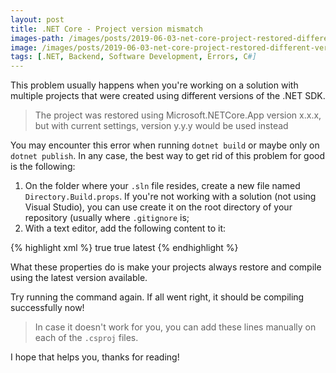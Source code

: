 ```yaml
---
layout: post
title: .NET Core - Project version mismatch
images-path: /images/posts/2019-06-03-net-core-project-restored-different-version
image: /images/posts/2019-06-03-net-core-project-restored-different-version/cover.jpg
tags: [.NET, Backend, Software Development, Errors, C#]
---
```


This problem usually happens when you're working on a solution with multiple projects that were created using different versions of the .NET SDK.

> The project was restored using Microsoft.NETCore.App version x.x.x, but with current settings, version y.y.y would be used instead

You may encounter this error when running `dotnet build` or maybe only on `dotnet publish`. In any case, the best way to get rid of this problem for good is the following:

1. On the folder where your `.sln` file resides, create a new file named `Directory.Build.props`. If you're not working with a solution (not using Visual Studio), you can use create it on the root directory of your repository (usually where `.gitignore` is;
2. With a text editor, add the following content to it:

{% highlight xml %}
<Project>
  <PropertyGroup>
    <TargetLatestRuntimePatch>true</TargetLatestRuntimePatch>
    <GenerateFullPaths>true</GenerateFullPaths>
    <LangVersion>latest</LangVersion>
  </PropertyGroup>
</Project>
{% endhighlight %}

What these properties do is make your projects always restore and compile using the latest version available.

Try running the command again. If all went right, it should be compiling successfully now!

> In case it doesn't work for you, you can add these lines manually on each of the `.csproj` files.

I hope that helps you, thanks for reading!